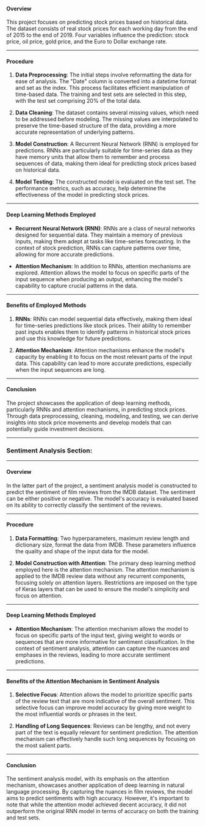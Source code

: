 
#### Overview

This project focuses on predicting stock prices based on historical data. The dataset consists of real stock prices for each working day from the end of 2015 to the end of 2019. Four variables influence the prediction: stock price, oil price, gold price, and the Euro to Dollar exchange rate.

---

#### Procedure

1. **Data Preprocessing**: The initial steps involve reformatting the data for ease of analysis. The "Date" column is converted into a datetime format and set as the index. This process facilitates efficient manipulation of time-based data. The training and test sets are selected in this step, with the test set comprising 20% of the total data.

2. **Data Cleaning**: The dataset contains several missing values, which need to be addressed before modeling. The missing values are interpolated to preserve the time-based structure of the data, providing a more accurate representation of underlying patterns.

3. **Model Construction**: A Recurrent Neural Network (RNN) is employed for predictions. RNNs are particularly suitable for time-series data as they have memory units that allow them to remember and process sequences of data, making them ideal for predicting stock prices based on historical data.

4. **Model Testing**: The constructed model is evaluated on the test set. The performance metrics, such as accuracy, help determine the effectiveness of the model in predicting stock prices.

---

#### Deep Learning Methods Employed

- **Recurrent Neural Network (RNN)**: RNNs are a class of neural networks designed for sequential data. They maintain a memory of previous inputs, making them adept at tasks like time-series forecasting. In the context of stock prediction, RNNs can capture patterns over time, allowing for more accurate predictions.

- **Attention Mechanism**: In addition to RNNs, attention mechanisms are explored. Attention allows the model to focus on specific parts of the input sequence when producing an output, enhancing the model's capability to capture crucial patterns in the data.

---

#### Benefits of Employed Methods

1. **RNNs**: RNNs can model sequential data effectively, making them ideal for time-series predictions like stock prices. Their ability to remember past inputs enables them to identify patterns in historical stock prices and use this knowledge for future predictions.

2. **Attention Mechanism**: Attention mechanisms enhance the model's capacity by enabling it to focus on the most relevant parts of the input data. This capability can lead to more accurate predictions, especially when the input sequences are long.

---

#### Conclusion

The project showcases the application of deep learning methods, particularly RNNs and attention mechanisms, in predicting stock prices. Through data preprocessing, cleaning, modeling, and testing, we can derive insights into stock price movements and develop models that can potentially guide investment decisions.

---

### Sentiment Analysis Section:
---

#### Overview

In the latter part of the project, a sentiment analysis model is constructed to predict the sentiment of film reviews from the IMDB dataset. The sentiment can be either positive or negative. The model's accuracy is evaluated based on its ability to correctly classify the sentiment of the reviews.

---

#### Procedure

1. **Data Formatting**: Two hyperparameters, maximum review length and dictionary size, format the data from IMDB. These parameters influence the quality and shape of the input data for the model.

2. **Model Construction with Attention**: The primary deep learning method employed here is the attention mechanism. The attention mechanism is applied to the IMDB review data without any recurrent components, focusing solely on attention layers. Restrictions are imposed on the type of Keras layers that can be used to ensure the model's simplicity and focus on attention.

---

#### Deep Learning Methods Employed

- **Attention Mechanism**: The attention mechanism allows the model to focus on specific parts of the input text, giving weight to words or sequences that are more informative for sentiment classification. In the context of sentiment analysis, attention can capture the nuances and emphases in the reviews, leading to more accurate sentiment predictions.

---

#### Benefits of the Attention Mechanism in Sentiment Analysis

1. **Selective Focus**: Attention allows the model to prioritize specific parts of the review text that are more indicative of the overall sentiment. This selective focus can improve model accuracy by giving more weight to the most influential words or phrases in the text.

2. **Handling of Long Sequences**: Reviews can be lengthy, and not every part of the text is equally relevant for sentiment prediction. The attention mechanism can effectively handle such long sequences by focusing on the most salient parts.

---

#### Conclusion

The sentiment analysis model, with its emphasis on the attention mechanism, showcases another application of deep learning in natural language processing. By capturing the nuances in film reviews, the model aims to predict sentiments with high accuracy. However, it's important to note that while the attention model achieved decent accuracy, it did not outperform the original RNN model in terms of accuracy on both the training and test sets.
